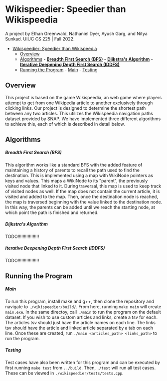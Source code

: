 # Wikispeedier: Speedier than Wikispeedia
A project by Ethan Greenwald, Nathaniel Dyer, Ayush Garg, and Nitya Sunkad.
UIUC CS 225 | Fall 2022.

- [Wikispeedier: Speedier than Wikispeedia](#wikispeedier-speedier-than-wikispeedia)
  - [Overview](#overview)
  - [Algorithms](#algorithms)
        - [**Breadth First Search (BFS)**](#breadth-first-search-bfs)
        - [**Dijkstra's Algorithm**](#dijkstras-algorithm)
        - [**Iterative Deepening Depth First Search (IDDFS)**](#iterative-deepening-depth-first-search-iddfs)
  - [Running the Program](#running-the-program)
        - [Main](#main)
        - [Testing](#testing)

## Overview
This project is based on the game Wikispeedia, an web game where players attempt to get from one Wikipedia article to another exclusively through clicking links. Our project is designed to determine the shortest path between any two articles. This utilizes the Wikispeedia navigation paths dataset provided by SNAP. We have implemented three different algorithms to achieve this, each of which is described in detail below.

## Algorithms
##### **Breadth First Search (BFS)**
This algorithm works like a standard BFS with the added feature of maintaining a history of parents to recall the path used to find the destination. This is implemented using a map with WikiNode pointers as keys and values. This maps a WikiNode to its "parent", the previously visited node that linked to it. During traversal, this map is used to keep track of visited nodes as well. If the map does not contain the current article, it is visited and added to the map. Then, once the destination node is reached, the map is traversed beginning with the value linked to the destination node. In this way, the parents can be added until we reach the starting node, at which point the path is finished and returned.
##### **Dijkstra's Algorithm**
TODO!!!!!!!!!!!!!!!!!
##### **Iterative Deepening Depth First Search (IDDFS)**
TODO!!!!!!!!!!!!!!!!!
## Running the Program
##### Main
To run this program, install make and g++, then clone the repository and navigate to `./wikispeedier/build/`. From here, running `make main` will create `main.exe`. In the same directoy, call `./main` to run the program on the default dataset. If you wish to use custom articles and links, create a tsv for each. The articles tsv should just have the article names on each line. The links tsv should have the article and linked article separated by a tab on each line. Once these are created, run `./main <articles_path> <links_path>` to run the program. 
##### Testing
Test cases have also been written for this program and can be executed by first running `make test` from `../build`. Then, `./test` will run all test cases. These can be viewed in `./wikispeedier/tests/tests.cpp`. 